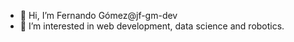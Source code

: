 - 👋 Hi, I’m Fernando Gómez@jf-gm-dev
- 👀 I’m interested in web development, data science and robotics.
